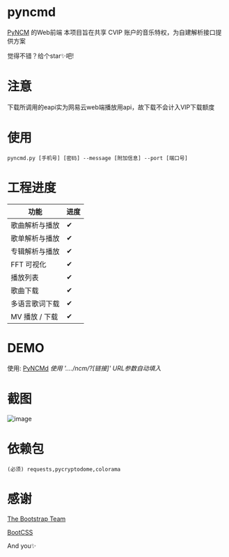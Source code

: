 # pyncmd
[PyNCM](https://github.com/greats3an/pyncm) 的Web前端
本项目旨在共享 CVIP 账户的音乐特权，为自建解析接口提供方案

觉得不错？给个star✨吧!

# 注意
下载所调用的eapi实为网易云web端播放用api，故下载不会计入VIP下载额度

# 使用
    pyncmd.py [手机号] [密码] --message [附加信息] --port [端口号]

# 工程进度
|功能|进度|
|-|-|
|歌曲解析与播放|✔|
|歌单解析与播放|✔|
|专辑解析与播放|✔|
|FFT 可视化|✔|
|播放列表|✔|
|歌曲下载|✔|
|多语言歌词下载|✔|
|MV 播放 / 下载|✔|
# DEMO
使用:
[PyNCMd](https://mos9527.tooo.top/ncm/) *使用 '..../ncm/?[链接]' URL参数自动填入*

# 截图
![image](https://raw.githubusercontent.com/greats3an/pyncmd/master/screenshot/shot1.gif)

# 依赖包

    (必须) requests,pycryptodome,colorama

# 感谢

[The Bootstrap Team](https://getbootstrap.com/)

[BootCSS](https://bootcss.com)

And you✨